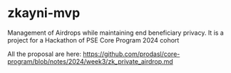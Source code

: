 # zkayni-mvp
Management of Airdrops while maintaining end beneficiary privacy. It is a project for a Hackathon of PSE Core Program 2024 cohort

All the proposal are here: https://github.com/prodasl/core-program/blob/notes/2024/week3/zk_private_airdrop.md



